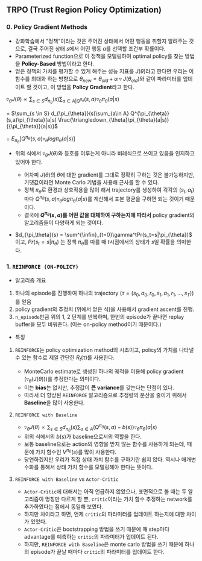 ## TRPO (Trust Region Policy Optimization)
### 0. Policy Gradient Methods
- 강화학습에서 "정책"이라는 것은 주어진 상태에서 어떤 행동을 취할지 알려주는 것으로, 결국 주어진 상태 $s$에서 어떤 행동 $a$를 선택할 조건부 확률이다.
- Parameterized function으로 이 정책을 모델링하여 optimal policy를 찾는 방법을 **Policy-Based** 방법이라고 한다.
- 얻은 정책의 가치를 평가할 수 있게 해주는 성능 지표를 $J(\theta)$라고 한다면 우리는 이 함수를 최대화 하는 방향으로 $\theta_{new} = \theta_{old} + \alpha \triangledown J(\theta_{old})$와 같이 파라미터를 업데이트 할 것이고, 이 방법을 **Policy Gradient**라고 한다.  

$\triangledown_{\theta}J(\theta)  \propto \sum_{s\in S}d_{\pi_{\theta}}(s)\sum_{a\in A|Q^{\pi_{\theta}}}(s,a) \triangledown_{\theta} \pi_{\theta} (a|s)$  

= $\sum_{s \in S} d_{\pi_{\theta}}(s)\sum_{a\in A} Q^{\pi_{\theta}}(s,a)\pi_{\theta}(a|s) \frac{\triangledown_{\theta}\pi_{\theta}(a|s)}{{\pi_{\theta}}(a|s)}$  

= $E_{\pi_{\theta}}[Q^{\pi_{\theta}}(s,a) \triangledown_{\theta}log \pi_{\theta}(a|s)]$  

- 위의 식에서 $\triangledown_{\theta}J(\theta)$와 등호를 이루는게 아니라 비례식으로 쓰이고 있음을 인지하고 있어야 한다.

    - 어차피 $J(\theta)$의 $\theta$에 대한 gradient를 그대로 정확히 구하는 것은 불가능하지만, 기댓값이라면 Monte Carlo 기법을 사용해 근사를 할 수 있다.
    - 정책 $\pi_{\theta}$로 환경과 상호작용을 많이 해서 trajectory를 생성하여 각각의 $(s_t, a_t)$마다 $Q^{\pi_{\theta}}(s,a)\triangledown_{\theta}log\pi_{\theta}(a|s)$를 계산해서 표본 평균을 구하면 되는 것이기 때문이다.
    - 결국에 **$Q^{\pi_{\theta}}(s,a)$를 어떤 값을 대체하여 구하는지에 따라서** policy gradient의 알고리즘들이 다양하게 되는 것이다.

- $d_{\pi_\theta}(s) = \sum^{\infin}_{t=0}\gamma^tPr(s_t=s|\pi_{\theta})$ 이고, $Pr(s_t=s|\pi_{\theta})$ 는 정책 $\pi_\theta$를 따를 때  $t$시점에서의 상태가 $s$일 확률을 의미한다.


### 1. `REINFORCE (ON-POLICY)`
- 알고리즘 개요
1. 하나의 episode를 진행하여 하나의 trajectory ($\tau = (s_0,a_0,r_0,s_1,a_1,r_1,...,s_T)$)를 얻음
2. policy gradient의 추정치 (위에서 얻은 식)을 사용해서 gradient ascent를 진행.
3. `n_episode`만큼 위의 1, 2 단계를 반복하며, 한번의 episode가 끝나면 replay buffer을 모두 비워준다. (이는 on-policy method이기 때문이다.)

- 특징
1. `REINFORCE`는 policy optimization method의 시초이고, policy의 가치를 나타낼 수 있는 함수로 제일 간단한 $R_t(\tau)$를 사용한다.
    - MonteCarlo estimate로 생성된 하나의 궤적을 이용해 policy gradient ($\triangledown_{\theta}(J(\theta))$)를 추정한다는 의미이다.
    - 이는 **bias**는 없지만, 추정값이 **큰 variance**를 갖는다는 단점이 있다.
    - 따라서 더 향상된 `REINFORCE` 알고리즘으로 추정량의 분산을 줄이기 위해서 **Baseline**을 많이 사용한다.

2. `REINFORCE with Baseline`
    - $\triangledown_{\theta}J(\theta) \propto \sum_{s\in S}d_{\pi_{\theta}}(s)\sum_{a\in A}(Q^{\pi_{\theta}}(s,a) - b(s))\triangledown_{\theta}\pi_{\theta}(a|s)$
    - 위의 식에서의 $b(s)$가 baseline으로서의 역할을 한다.
    - 보통 baseline으로는 action의 영향을 받지 않는 함수를 사용하게 되는데, 때문에 가치 함수인 $V^{\pi_{\theta}}(s)$를 많이 사용한다.
    - 당연하겠지만 우리가 직접 상태 가치 함수를 구하기란 쉽지 않다. 역시나 매개변수화를 통해서 상태 가치 함수를 모델링해야 한다는 뜻이다.


3. `REINFORCE with Baseline` vs `Actor-Critic`
    - `Actor-Critic`에 대해서는 아직 언급하지 않았으나, 표면적으로 볼 때는 두 알고리즘이 명칭만 다르게 할 뿐, `critic`이라는 가치 함수 추정하는 network를 추가하였다는 점에서 동일해 보였다.
    - 하지만 차이라고 하면, 언제 `critic`의 파라미터를 업데이트 하는지에 대한 차이가 있었다.
    - `Actor-Critic`은 bootstrapping 방법을 쓰기 때문에 매 step마다 advantage를 예측하는 `critic`의 파라미터가 업데이트 된다.
    - 하지만, `REINFORCE with Baseline`은 monte carlo 방법을 쓰기 때문에 하나의 episode가 끝날 때마다 `critic`의 파라미터를 업데이트 한다.